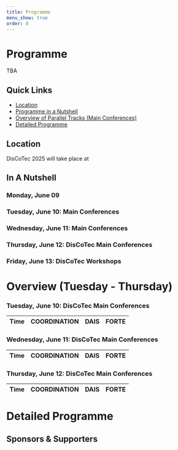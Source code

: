 ```yaml
---
title: Programme
menu_show: true
order: 0
---
```


# Programme

TBA

## Quick Links
* [Location](#location)
* [Programme in a Nutshell](#in-a-nutshell)
* [Overview of Parallel Tracks (Main Conferences)](#overview-tuesday---thursday)
* [Detailed Programme](#detailed-programme)

## Location
DisCoTec 2025 will take place at 

## In A Nutshell

### Monday, June 09

### Tuesday, June 10: Main Conferences

### Wednesday, June 11: Main Conferences

### Thursday, June 12: DisCoTec Main Conferences


### Friday, June 13: DisCoTec Workshops

# Overview (Tuesday - Thursday)


### Tuesday, June 10: DisCoTec Main Conferences

| Time | COORDINATION | DAIS | FORTE |
| :---: | :---: | :---: | :---: | 
 

### Wednesday, June 11: DisCoTec Main Conferences

| Time | COORDINATION | DAIS | FORTE |
| :---: | :---: | :---: | :---: | 
 

### Thursday, June 12: DisCoTec Main Conferences

| Time | COORDINATION | DAIS | FORTE |
| :---: | :---: | :---: | :---: | 


# Detailed Programme 


## Sponsors & Supporters

<p float="left">
</p>
